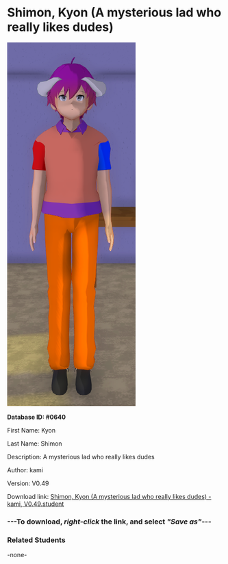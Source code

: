 # Shimon, Kyon (A mysterious lad who really likes dudes)

<img src="../../Files/Images/Shimon, Kyon (A mysterious lad who really likes dudes).png" title="Shimon, Kyon (A mysterious lad who really likes dudes) - kami, V0.49">

**Database ID: #0640**

First Name: Kyon

Last Name: Shimon

Description: A mysterious lad who really likes dudes

Author: kami

Version: V0.49

Download link: <a href="https://raw.githubusercontent.com/Arbiter1223/Daigaku-Gurashi-Custom-Students/master/Files/Student%20Files/Shimon%2C%20Kyon%20(A%20mysterious%20lad%20who%20really%20likes%20dudes)%20-%20kami%2C%20V0.49.student">Shimon, Kyon (A mysterious lad who really likes dudes) - kami, V0.49.student</a>

### ---**To download, _right-click_ the link, and select _"Save as"_**---

### Related Students

-none-

